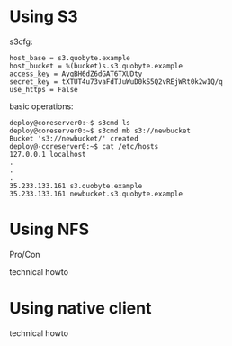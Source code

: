 # Using S3

s3cfg:

```
host_base = s3.quobyte.example 
host_bucket = %(bucket)s.s3.quobyte.example
access_key = AyqBH6dZ6dGAT6TXUDty
secret_key = tXTUT4u73vaFdTJuWuD0kS5Q2vREjWRt0k2w1Q/q
use_https = False
```

basic operations:
```
deploy@coreserver0:~$ s3cmd ls
deploy@coreserver0:~$ s3cmd mb s3://newbucket
Bucket 's3://newbucket/' created
deploy@-coreserver0:~$ cat /etc/hosts
127.0.0.1 localhost
.
.
.
35.233.133.161 s3.quobyte.example
35.233.133.161 newbucket.s3.quobyte.example
```


# Using NFS

Pro/Con

technical howto

# Using native client

technical howto


